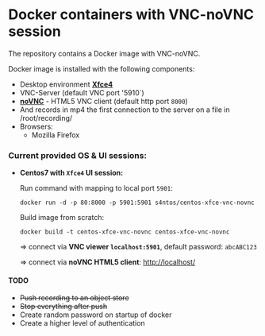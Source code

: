 # Docker containers with VNC-noVNC session
The repository contains a Docker image with VNC-noVNC.

Docker image is installed with the following components:

* Desktop environment [**Xfce4**](http://www.xfce.org)
* VNC-Server (default VNC port '5910`)
* [**noVNC**](https://github.com/kanaka/noVNC) - HTML5 VNC client (default http port `8000`)
* And records in mp4 the first connection to the server on a file in /root/recording/
* Browsers:
  * Mozilla Firefox

### Current provided OS & UI sessions:
* __Centos7 with `Xfce4` UI session:__

  Run command with mapping to local port `5901`:

      docker run -d -p 80:8000 -p 5901:5901 s4ntos/centos-xfce-vnc-novnc

  Build image from scratch:

      docker build -t centos-xfce-vnc-novnc centos-xfce-vnc-novnc

  => connect via __VNC viewer `localhost:5901`__, default password: `abcABC123`

  => connect via __noVNC HTML5 client__: [http://localhost/]()

#### TODO

* ~~Push recording to an object store~~
* ~~Stop everything after push~~
* Create random password on startup of docker 
* Create a higher level of authentication